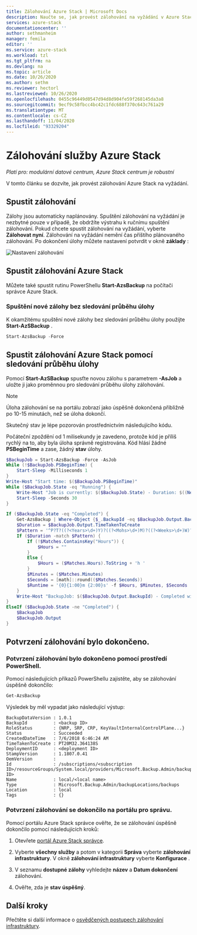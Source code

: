 ```yaml
---
title: Zálohování Azure Stack | Microsoft Docs
description: Naučte se, jak provést zálohování na vyžádání v Azure Stack.
services: azure-stack
documentationcenter: ''
author: sethmanheim
manager: femila
editor: ''
ms.service: azure-stack
ms.workload: tzl
ms.tgt_pltfrm: na
ms.devlang: na
ms.topic: article
ms.date: 10/26/2020
ms.author: sethm
ms.reviewer: hectorl
ms.lastreviewed: 10/26/2020
ms.openlocfilehash: 0455c96449d0547d94d8d904fe59f268145da3a8
ms.sourcegitcommit: 9ecf9c58fbcc4bc42c1fdc688f370c643c761a29
ms.translationtype: MT
ms.contentlocale: cs-CZ
ms.lasthandoff: 11/04/2020
ms.locfileid: "93329204"
---
```

# <a name="back-up-azure-stack"></a>Zálohování služby Azure Stack

*Platí pro: modulární datové centrum, Azure Stack centrum je robustní*

V tomto článku se dozvíte, jak provést zálohování Azure Stack na vyžádání.

## <a name="start-backup"></a>Spustit zálohování

Zálohy jsou automaticky naplánovány. Spuštění zálohování na vyžádání je nezbytné pouze v případě, že obdržíte výstrahu k ručnímu spuštění zálohování. Pokud chcete spustit zálohování na vyžádání, vyberte **Zálohovat nyní**. Zálohování na vyžádání nemění čas příštího plánovaného zálohování. Po dokončení úlohy můžete nastavení potvrdit v okně **základy** :

![Nastavení zálohování](media/azure-stack-backup-back-up-azure-stack-tzl/on-demand-backup.png)

## <a name="start-azure-stack-backup"></a>Spustit zálohování Azure Stack

Můžete také spustit rutinu PowerShellu **Start-AzsBackup** na počítači správce Azure Stack.

### <a name="start-a-new-backup-without-job-progress-tracking"></a>Spuštění nové zálohy bez sledování průběhu úlohy

K okamžitému spuštění nové zálohy bez sledování průběhu úlohy použijte **Start-AzSBackup** .

```powershell
Start-AzsBackup -Force
```

## <a name="start-azure-stack-backup-with-job-progress-tracking"></a>Spustit zálohování Azure Stack pomocí sledování průběhu úlohy

Pomocí **Start-AzSBackup** spusťte novou zálohu s parametrem **-AsJob** a uložte ji jako proměnnou pro sledování průběhu úlohy zálohování.

> [!NOTE]
> Úloha zálohování se na portálu zobrazí jako úspěšně dokončená přibližně po 10-15 minutách, než se úloha dokončí.
>
> Skutečný stav je lépe pozorován prostřednictvím následujícího kódu.

Počáteční zpoždění od 1 milisekundy je zavedeno, protože kód je příliš rychlý na to, aby byla úloha správně registrována. Kód hlásí žádné **PSBeginTime** a zase, žádný **stav** úlohy.

```powershell
$BackupJob = Start-AzsBackup -Force -AsJob
While (!$BackupJob.PSBeginTime) {
    Start-Sleep -Milliseconds 1
}
Write-Host "Start time: $($BackupJob.PSBeginTime)"
While ($BackupJob.State -eq "Running") {
    Write-Host "Job is currently: $($BackupJob.State) - Duration: $((New-TimeSpan -Start ($BackupJob.PSBeginTime) -End (Get-Date)).ToString().Split(".")[0])"
    Start-Sleep -Seconds 30
}

If ($BackupJob.State -eq "Completed") {
    Get-AzsBackup | Where-Object {$_.BackupId -eq $BackupJob.Output.BackupId}
    $Duration = $BackupJob.Output.TimeTakenToCreate
    $Pattern = '^P?T?((?<Years>\d+)Y)?((?<Mohs>\d+)M)?((?<Weeks>\d+)W)?((?<Days>\d+)D)?(T((?<Hours>\d+)H)?((?<Minutes>\d+)M)?((?<Seconds>\d*(\.)?\d*)S)?)$'
    If ($Duration -match $Pattern) {
        If (!$Matches.ContainsKey("Hours")) {
            $Hours = ""
        } 
        Else {
            $Hours = ($Matches.Hours).ToString + 'h '
        }
        $Minutes = ($Matches.Minutes)
        $Seconds = [math]::round(($Matches.Seconds))
        $Runtime = '{0}{1:00}m {2:00}s' -f $Hours, $Minutes, $Seconds
    }
    Write-Host "BackupJob: $($BackupJob.Output.BackupId) - Completed with Status: $($BackupJob.Output.Status) - It took: $($Runtime) to run" -ForegroundColor Green
}
ElseIf ($BackupJob.State -ne "Completed") {
    $BackupJob
    $BackupJob.Output
}
```

## <a name="confirm-backup-has-completed"></a>Potvrzení zálohování bylo dokončeno.

### <a name="confirm-backup-has-completed-using-powershell"></a>Potvrzení zálohování bylo dokončeno pomocí prostředí PowerShell.

Pomocí následujících příkazů PowerShellu zajistěte, aby se zálohování úspěšně dokončilo:

```powershell
Get-AzsBackup
```

Výsledek by měl vypadat jako následující výstup:

```shell
BackupDataVersion : 1.0.1
BackupId          : <backup ID>
RoleStatus        : {NRP, SRP, CRP, KeyVaultInternalControlPlane...}
Status            : Succeeded
CreatedDateTime   : 7/6/2018 6:46:24 AM
TimeTakenToCreate : PT20M32.364138S
DeploymentID      : <deployment ID>
StampVersion      : 1.1807.0.41
OemVersion        : 
Id                : /subscriptions/<subscription ID>/resourceGroups/System.local/providers/Microsoft.Backup.Admin/backupLocations/local/backups/<backup ID>
Name              : local/<local name>
Type              : Microsoft.Backup.Admin/backupLocations/backups
Location          : local
Tags              : {}
```

### <a name="confirm-backup-has-completed-in-the-administrator-portal"></a>Potvrzení zálohování se dokončilo na portálu pro správu.

Pomocí portálu Azure Stack správce ověřte, že se zálohování úspěšně dokončilo pomocí následujících kroků:

1. Otevřete [portál Azure Stack správce](../../operator/azure-stack-manage-portals.md).

2. Vyberte **všechny služby** a potom v kategorii **Správa** vyberte **zálohování infrastruktury**. V okně **zálohování infrastruktury** vyberte **Konfigurace** .

3. V seznamu **dostupné zálohy** vyhledejte **název** a **Datum dokončení** zálohování.

4. Ověřte, zda je **stav** **úspěšný**.

## <a name="next-steps"></a>Další kroky

Přečtěte si další informace o [osvědčených postupech zálohování infrastruktury](azure-stack-backup-best-practices-tzl.md).
